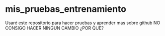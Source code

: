 # mis_pruebas_entrenamiento
Usaré este repositorio para hacer pruebas y aprender mas sobre github
NO CONSIGO HACER NINGUN CAMBIO
¿POR QUE?

